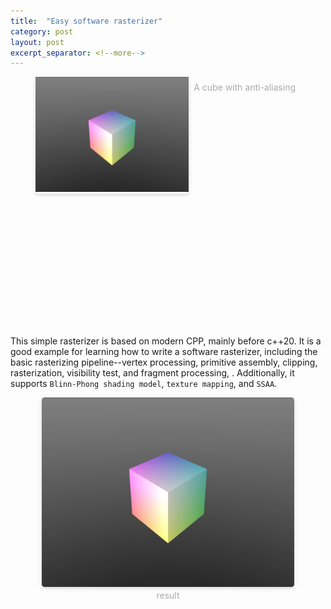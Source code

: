 ```yaml
---
title:  "Easy software rasterizer"
category: post
layout: post
excerpt_separator: <!--more-->
---
```


<figure style="max-height: 400px; display: flex;  align-items: flex-start;">
    <div style="flex: 1; width: auto;  height: auto; border-radius: 0.3125em;
    box-shadow: 0 2px 4px 0 rgba(34,36,38,.12),0 2px 10px 0 rgba(34,36,38,.08);">
    <img style="object-fit: cover; height: auto; width:auto; max-height: 100%; " 
    src="../assets/pic/easy-software-rasterizer/cube.jpg" title="a colorful cube"/>
    </div>
    <div style="height: 400px;">
    <figcaption style="flex: 2; vertical-align: middle; color:orange;
    display: inline-block;
    color: #AAA;
    padding: 8px;">
      A cube with anti-aliasing
  	</figcaption>
    </div>
</figure>

<!--more-->

This simple rasterizer is based on modern CPP, mainly before c++20. It is a good example for learning how to write a software rasterizer, including the basic rasterizing pipeline--vertex processing, primitive assembly, clipping, rasterization, visibility test, and fragment processing, . 
Additionally, it supports `Blinn-Phong shading model`, `texture mapping`, and `SSAA`.

<center>
    <img style="border-radius: 0.3125em;
    box-shadow: 0 2px 4px 0 rgba(34,36,38,.12),0 2px 10px 0 rgba(34,36,38,.08);" 
    src="../assets/pic/easy-software-rasterizer/cube.jpg" width = "80%" title="a colorful cube"/>
    <br>
    <div style="color:orange;
    display: inline-block;
    color: #AAA;
    padding: 2px;">
      result
  	</div>
</center>